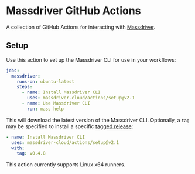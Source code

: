 # Massdriver GitHub Actions

A collection of GitHub Actions for interacting with [Massdriver](https://massdriver.cloud).

## Setup

Use this action to set up the Massdriver CLI for use in your workflows:

```yaml
jobs:
  massdriver:
    runs-on: ubuntu-latest
    steps:
      - name: Install Massdriver CLI
        uses: massdriver-cloud/actions/setup@v2.1
      - name: Use Massdriver CLI
        run: mass help
```

This will download the latest version of the Massdriver CLI. Optionally, a `tag` may be specified to install a specific [tagged release](https://github.com/massdriver-cloud/massdriver-cli/releases):

```yaml
- name: Install Massdriver CLI
  uses: massdriver-cloud/actions/setup@v2.1
  with:
    tag: v0.4.8
```

This action currently supports Linux x64 runners.
